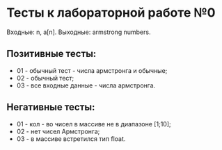 # Тесты к лабораторной работе №0

Входные: n, a[n].
Выходные: armstrong numbers.

## Позитивные тесты:
- 01 - обычный тест - числа армстронга и обычные;
- 02 - обычный тест;
- 03 - все входные данные - числа армстронга.

## Негативные тесты:
- 01 - кол - во чисел в массиве не в диапазоне [1;10];
- 02 - нет чисел Армстронга;
- 03 - в массиве встретился тип float.